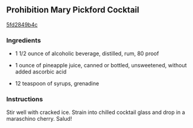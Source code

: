 ## Prohibition Mary Pickford Cocktail

[5fd2849b4c](http://www.food.com/recipe/prohibition-mary-pickford-cocktail-340204)

### Ingredients

 - 1 1/2 ounce of alcoholic beverage, distilled, rum, 80 proof

 - 1 ounce of pineapple juice, canned or bottled, unsweetened, without added ascorbic acid

 - 12 teaspoon of syrups, grenadine

### Instructions

Stir well with cracked ice. Strain into chilled cocktail glass and drop in a maraschino cherry. Salud!
